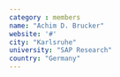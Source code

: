 ```yaml
---
category : members
name: "Achim D. Brucker" 
website: '#'
city: "Karlsruhe"
university: "SAP Research"
country: "Germany"
---
```


